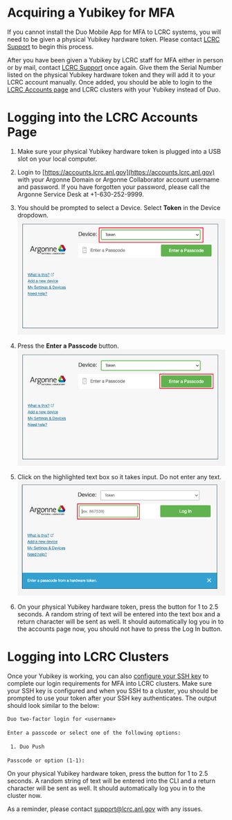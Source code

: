 # Acquiring a Yubikey for MFA

If you cannot install the Duo Mobile App for MFA to LCRC systems, you will need to be given a physical Yubikey hardware token. Please contact [LCRC Support](mailto:support@lcrc.anl.gov) to begin this process. 

After you have been given a Yubikey by LCRC staff for MFA either in person or by mail, contact [LCRC Support](mailto:support@lcrc.anl.gov) once again. Give them the Serial Number listed on the physical Yubikey hardware token and they will add it to your LCRC account manually. Once added, you should be able to login to the [LCRC Accounts page](https://accounts.lcrc.anl.gov) and LCRC clusters with your Yubikey instead of Duo.

# Logging into the LCRC Accounts Page

1. Make sure your physical Yubikey hardware token is plugged into a USB slot on your local computer.

2. Login to [https://accounts.lcrc.anl.gov](https://accounts.lcrc.anl.gov) with your Argonne Domain or Argonne Collaborator account username and password. If you have forgotten your password, please call the Argonne Service Desk at +1-630-252-9999.

3. You should be prompted to select a Device. Select **Token** in the Device dropdown. 
![LCRC Duo Yubikey Config 1](../images/lcrc_duo_yubikey_1.png)

4. Press the **Enter a Passcode** button.
![LCRC Duo Yubikey Config 2](../images/lcrc_duo_yubikey_2.png)

5. Click on the highlighted text box so it takes input. Do not enter any text.
![LCRC Duo Yubikey Config 3](../images/lcrc_duo_yubikey_3.png)

6. On your physical Yubikey hardware token, press the button for 1 to 2.5 seconds. A random string of text will be entered into the text box and a return character will be sent as well. It should automatically log you in to the accounts page now, you should not have to press the Log In button.

# Logging into LCRC Clusters

Once your Yubikey is working, you can also [configure your SSH key](ssh.md) to complete our login requirements for MFA into LCRC clusters. Make sure your SSH key is configured and when you SSH to a cluster, you should be prompted to use your token after your SSH key authenticates. The output should look similar to the below:

```
Duo two-factor login for <username>

Enter a passcode or select one of the following options:

 1. Duo Push

Passcode or option (1-1):
```

On your physical Yubikey hardware token, press the button for 1 to 2.5 seconds. A random string of text will be entered into the CLI and a return character will be sent as well. It should automatically log you in to the cluster now.

As a reminder, please contact [support@lcrc.anl.gov](mailto:support@lcrc.anl.gov) with any issues.
